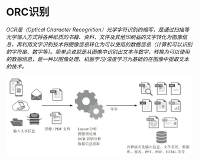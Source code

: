 # ORC识别

*OCR是（Optical Character Recognition）光学字符识别的缩写，是通过扫描等光学输入方式将各种纸质的书籍、资料、文件及其他印刷品的文字转化为图像信息，再利用文字识别技术将图像信息转化为可以使用的数据信息（计算机可以识别的字符串、数字等）。简单点说就是从图像中识别出文本与数字，转换为可以使用的数据信息，是一种以图像处理、机器学习/深度学习为基础的在图像中提取文本的技术。*

![1552978672821](./../images/1552978672821.png)

